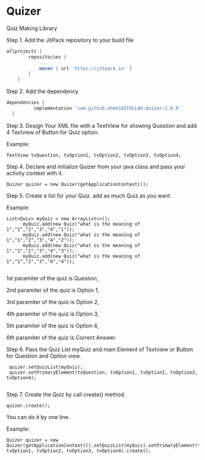 # Quizer
Quiz Making Library


Step 1. Add the JitPack repository to your build file

```gradle
allprojects {
		repositories {
			...
			maven { url 'https://jitpack.io' }
		}
	}
  ```
  
  Step 2. Add the dependency
  
  ```gradle
  dependencies {
	        implementation 'com.github.nhmkSAIFULLAH:Quizer:1.0.0'
	}
  ```
  
  Step 3. Design Your XML file with a TextView for showing Question and add 4 Textview of Button for Quiz option.
  
  Example:
  ```
  TextView tvQuestion, tvOption1, tvOption2, tvOption3, tvOption4;
  ```
  
  Step 4. Declare and initialize Quizer from your java class and pass your activity context with it.
  
  ```   
  Quizer quizer = new Quizer(getApplicationContext());
  
  ```
  
  Step 5. Create a list for your Quiz. add as much Quiz as you want.
  
  Example:
  
  ```   
  List<Quiz> myQuiz = new ArrayList<>();
        myQuiz.add(new Quiz("what is the meaning of 1","1","2","3","4","1"));
        myQuiz.add(new Quiz("what is the meaning of 1","1","2","3","4","2"));
        myQuiz.add(new Quiz("what is the meaning of 1","1","2","3","4","3"));
        myQuiz.add(new Quiz("what is the meaning of 1","1","2","3","4","4"));
        
  ```
  
  1st paramiter of the quiz is Question,
  
  2nd paramiter of the quiz is Option 1,
  
  3rd paramiter of the quiz is Option 2,
  
  4th paramiter of the quiz is Option 3,
  
  5th paramiter of the quiz is Option 4,
  
  6th paramiter of the quiz is Correct Answer.
  
  Step 6. Pass the Quiz List myQuiz and main Element of Textview or Button for Question and Option view.
  
 ```
  quizer.setQuizList(myQuiz);
  quizer.setPrimaryElement(tvQuestion, tvOption1, tvOption2, tvOption3, tvOption4);
  
 ```
 Step 7. Create the Quiz by call create() method.
 
 ```
 quizer.create();
 ```
 
 You can do it by one line.
 
 Example:
 
 ```
 Quizer quizer = new Quizer(getApplicationContext()).setQuizList(myQuiz).setPrimaryElement(tvQuestion, tvOption1, tvOption2, tvOption3, tvOption4).create();
 
 ```
